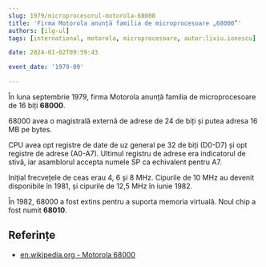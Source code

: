 ```yaml
---
slug: 1979/microprocesorul-motorola-68000
title: 'Firma Motorola anunță familia de microprocesoare „68000”'
authors: [ilg-ul]
tags: [international, motorola, microprocesoare, autor:liviu.ionescu]

date: 2024-01-02T09:59:43

event_date: '1979-09'

---
```


În luna septembrie 1979, firma Motorola anunță familia de microprocesoare
de 16 biți **68000**.

<!-- truncate -->

68000 avea o magistrală externă de adrese de 24 de biți și putea adresa
16 MB pe bytes.

CPU avea opt registre de date de uz general pe 32 de biți (D0-D7)
și opt registre de adrese (A0-A7). Ultimul registru de adrese era indicatorul de stivă, iar asamblorul accepta numele SP ca echivalent
pentru A7.

Inițial frecvețele de ceas erau 4, 6 și 8 MHz. Cipurile de 10 MHz au devenit disponibile în 1981, și cipurile de 12,5 MHz în iunie 1982.

În 1982, 68000 a fost extins pentru a suporta memoria virtuală.
Noul chip a fost numit **68010**.

## Referințe

- [en.wikipedia.org - Motorola 68000](https://en.wikipedia.org/wiki/Motorola_68000)
